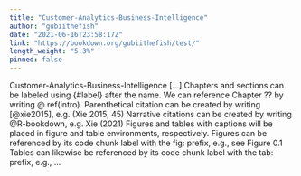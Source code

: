 ```yaml
---
title: "Customer-Analytics-Business-Intelligence"
author: "gubiithefish"
date: "2021-06-16T23:58:17Z"
link: "https://bookdown.org/gubiithefish/test/"
length_weight: "5.3%"
pinned: false
---
```


Customer-Analytics-Business-Intelligence [...] Chapters and sections can be labeled using {#label} after the name.
We can reference Chapter ?? by writing @ ref(intro). Parenthetical citation can be created by writing [@xie2015], e.g. (Xie 2015, 45)
Narrative citations can be created by writing @R-bookdown, e.g. Xie (2021) Figures and tables with captions will be placed in figure and table environments, respectively. Figures can be referenced by its code chunk label with the fig: prefix, e.g., see Figure 0.1 Tables can likewise be referenced by its code chunk label with the tab: prefix, e.g., ...
